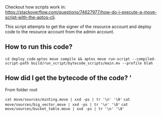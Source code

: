 Checkout how scripts work in: https://stackoverflow.com/questions/74627977/how-do-i-execute-a-move-script-with-the-aptos-cli.

This script attempts to get the signer of the resource account and deploy code to the resource account from the admin account. 

## How to run this code?
`cd deploy_code`
`aptos move compile && aptos move run-script --compiled-script-path build/run_script/bytecode_scripts/main.mv --profile blah`

## How did I get the bytecode of the code? '
From folder root

`cat move/sources/minting.move | xxd -ps | tr '\n' '\0'`
`cat move/sources/big_vector.move | xxd -ps | tr '\n' '\0'`
`cat move/sources/bucket_table.move | xxd -ps | tr '\n' '\0'`
